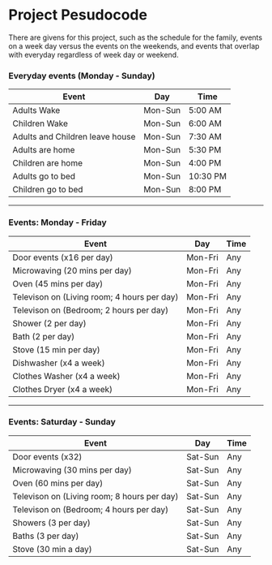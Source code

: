 # Project Pesudocode

There are givens for this project, such as the schedule for the family, events on a week day versus the events on the weekends, and events that overlap with everyday regardless of week day or weekend.

### **Everyday events (Monday - Sunday)**

| Event                           | Day     | Time     |
| ------------------------------- | ------- | -------- |
| Adults Wake                     | Mon-Sun | 5:00 AM  |
| Children Wake                   | Mon-Sun | 6:00 AM  |
| Adults and Children leave house | Mon-Sun | 7:30 AM  |
| Adults are home                 | Mon-Sun | 5:30 PM  |
| Children are home               | Mon-Sun | 4:00 PM  |
| Adults go to bed                | Mon-Sun | 10:30 PM |
| Children go to bed              | Mon-Sun | 8:00 PM  |


---
### **Events: Monday - Friday**

| Event | Day     | Time |
| ----- | ------- | ---- |
| Door events (x16 per day) | Mon-Fri |  Any |
| Microwaving (20 mins per day)      | Mon-Fri | Any  |
| Oven (45 mins per day)      | Mon-Fri | Any   |
| Televison on (Living room; 4 hours per day)     | Mon-Fri | Any   |
| Televison on (Bedroom; 2 hours per day)       | Mon-Fri | Any   |
| Shower (2 per day)     | Mon-Fri | Any   |
| Bath (2 per day)     | Mon-Fri | Any   |
| Stove (15 min per day)     | Mon-Fri | Any   |
| Dishwasher (x4 a week)    | Mon-Fri | Any   |
| Clothes Washer (x4 a week)     | Mon-Fri | Any   |
| Clothes Dryer (x4 a week)     | Mon-Fri | Any   |



---
### **Events: Saturday - Sunday**

| Event | Day     | Time |
| ----- | ------- | ---- |
|  Door events (x32) | Sat-Sun | Any  |
| Microwaving (30 mins per day)      | Sat-Sun | Any   |
| Oven (60 mins per day)     | Sat-Sun | Any  |
| Televison on (Living room; 8 hours per day)      | Sat-Sun | Any   |
| Televison on (Bedroom; 4 hours per day)      | Sat-Sun | Any   |
| Showers (3 per day)     | Sat-Sun | Any   |
| Baths (3 per day)      | Sat-Sun | Any   |
| Stove (30 min a day)      | Sat-Sun | Any   |
